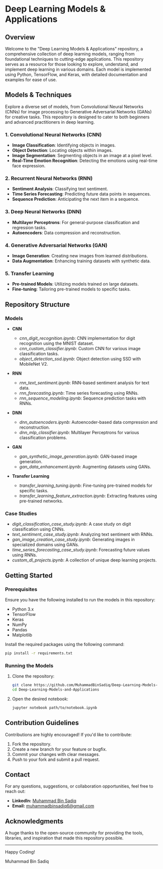 # Deep Learning Models & Applications

## Overview
Welcome to the "Deep Learning Models & Applications" repository, a comprehensive collection of deep learning models, ranging from foundational techniques to cutting-edge applications. This repository serves as a resource for those looking to explore, understand, and implement deep learning in various domains. Each model is implemented using Python, TensorFlow, and Keras, with detailed documentation and examples for ease of use.

## Models & Techniques
Explore a diverse set of models, from Convolutional Neural Networks (CNNs) for image processing to Generative Adversarial Networks (GANs) for creative tasks. This repository is designed to cater to both beginners and advanced practitioners in deep learning.

### 1. **Convolutional Neural Networks (CNN)**
   - **Image Classification**: Identifying objects in images.
   - **Object Detection**: Locating objects within images.
   - **Image Segmentation**: Segmenting objects in an image at a pixel level.
   - **Real-Time Emotion Recognition**: Detecting the emotions using real-time face expression.

### 2. **Recurrent Neural Networks (RNN)**
   - **Sentiment Analysis**: Classifying text sentiment.
   - **Time Series Forecasting**: Predicting future data points in sequences.
   - **Sequence Prediction**: Anticipating the next item in a sequence.

### 3. **Deep Neural Networks (DNN)**
   - **Multilayer Perceptrons**: For general-purpose classification and regression tasks.
   - **Autoencoders**: Data compression and reconstruction.

### 4. **Generative Adversarial Networks (GAN)**
   - **Image Generation**: Creating new images from learned distributions.
   - **Data Augmentation**: Enhancing training datasets with synthetic data.

### 5. **Transfer Learning**
   - **Pre-trained Models**: Utilizing models trained on large datasets.
   - **Fine-tuning**: Tailoring pre-trained models to specific tasks.

## Repository Structure

### Models
- **CNN**
  - *cnn_digit_recognition.ipynb*: CNN implementation for digit recognition using the MNIST dataset.
  - *cnn_custom_classifier.ipynb*: Custom CNN for various image classification tasks.
  - *object_detection_ssd.ipynb*: Object detection using SSD with MobileNet V2.

- **RNN**
  - *rnn_text_sentiment.ipynb*: RNN-based sentiment analysis for text data.
  - *rnn_forecasting.ipynb*: Time series forecasting using RNNs.
  - *rnn_sequence_modeling.ipynb*: Sequence prediction tasks with RNNs.

- **DNN**
  - *dnn_autoencoders.ipynb*: Autoencoder-based data compression and reconstruction.
  - *dnn_mlp_classifier.ipynb*: Multilayer Perceptrons for various classification problems.

- **GAN**
  - *gan_synthetic_image_generation.ipynb*: GAN-based image generation.
  - *gan_data_enhancement.ipynb*: Augmenting datasets using GANs.

- **Transfer Learning**
  - *transfer_learning_tuning.ipynb*: Fine-tuning pre-trained models for specific tasks.
  - *transfer_learning_feature_extraction.ipynb*: Extracting features using pre-trained networks.

### Case Studies
- *digit_classification_case_study.ipynb*: A case study on digit classification using CNNs.
- *text_sentiment_case_study.ipynb*: Analyzing text sentiment with RNNs.
- *gan_image_creation_case_study.ipynb*: Generating images in specialized domains using GANs.
- *time_series_forecasting_case_study.ipynb*: Forecasting future values using RNNs.
- *custom_dl_projects.ipynb*: A collection of unique deep learning projects.

## Getting Started

### Prerequisites
Ensure you have the following installed to run the models in this repository:
- Python 3.x
- TensorFlow
- Keras
- NumPy
- Pandas
- Matplotlib

Install the required packages using the following command:
```bash
pip install -r requirements.txt
```

### Running the Models
1. Clone the repository:
    ```bash
    git clone https://github.com/MuhammadBinSadiq/Deep-Learning-Models-and-Applications.git
    cd Deep-Learning-Models-and-Applications
    ```

2. Open the desired notebook:
    ```bash
    jupyter notebook path/to/notebook.ipynb
    ```

## Contribution Guidelines
Contributions are highly encouraged! If you'd like to contribute:
1. Fork the repository.
2. Create a new branch for your feature or bugfix.
3. Commit your changes with clear messages.
4. Push to your fork and submit a pull request.

## Contact

For any questions, suggestions, or collaboration opportunities, feel free to reach out:

* **LinkedIn:** [Muhammad Bin Sadiq](https://www.linkedin.com/in/iammuhammadbinsadiq/)
* **Email:** muhammadbinsadiq6@gmail.com

## Acknowledgments
A huge thanks to the open-source community for providing the tools, libraries, and inspiration that made this repository possible.

---

Happy Coding!

Muhammad Bin Sadiq
